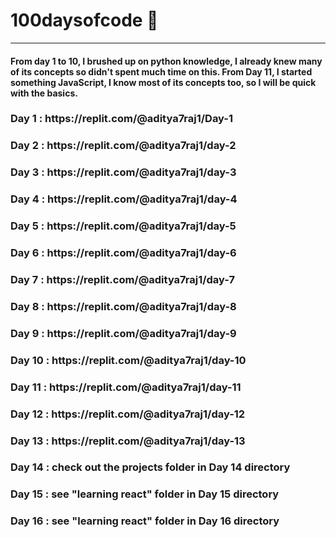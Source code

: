 # 100daysofcode 💪

---

<h4>From day 1 to 10, I brushed up on python knowledge, I already knew many of its concepts so didn't spent much time on this. From Day 11, I started something JavaScript, I know most of its concepts too, so I will be quick with the basics.</h4>
<h3>Day 1 : https://replit.com/@aditya7raj1/Day-1</h3>
<h3>Day 2 : https://replit.com/@aditya7raj1/day-2</h3>
<h3>Day 3 : https://replit.com/@aditya7raj1/day-3</h3>
<h3>Day 4 : https://replit.com/@aditya7raj1/day-4</h3>
<h3>Day 5 : https://replit.com/@aditya7raj1/day-5</h3>
<h3>Day 6 : https://replit.com/@aditya7raj1/day-6</h3>
<h3>Day 7 : https://replit.com/@aditya7raj1/day-7</h3>
<h3>Day 8 : https://replit.com/@aditya7raj1/day-8</h3>
<h3>Day 9 : https://replit.com/@aditya7raj1/day-9</h3>
<h3>Day 10 : https://replit.com/@aditya7raj1/day-10</h3>
<h3>Day 11 : https://replit.com/@aditya7raj1/day-11</h3>
<h3>Day 12 : https://replit.com/@aditya7raj1/day-12</h3>
<h3>Day 13 : https://replit.com/@aditya7raj1/day-13</h3>
<h3>Day 14 : check out the projects folder in Day 14 directory</h3>
<h3>Day 15 : see "learning react" folder in Day 15 directory</h3>
<h3>Day 16 : see "learning react" folder in Day 16 directory</h3>
